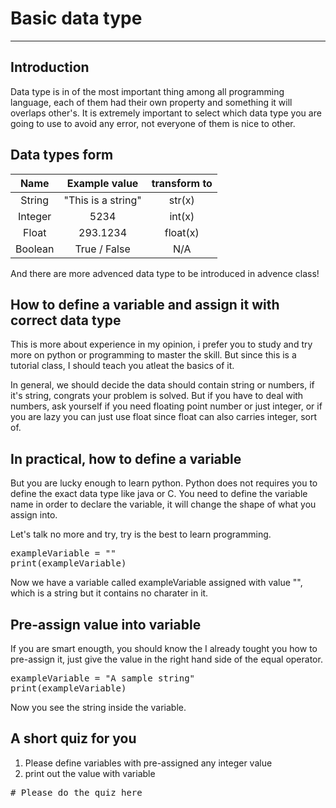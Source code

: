 # Basic data type
<script type="text/x-thebe-config"> 
  {
      requestKernel: true,
      mountActivateWidget: true,
      mountStatusWidget: true,
      binderOptions: {
      repo: "brianlihk/requirements",
      },
  }
</script>

<script src="https://unpkg.com/thebe@latest/lib/index.js"></script>

<div class="thebe-activate"></div>
<div class="thebe-status"></div>

---
## Introduction
Data type is in of the most important thing among all programming language, each of them had their own property and something it will overlaps other's. It is extremely important to select which data type you are going to use to avoid any error, not everyone of them is nice to other.

## Data types form
| Name | Example value | transform to |
| :-----: | :-----------: | :-------: |
| String  | "This is a string" | str(x) |
| Integer | 5234          | int(x)|
| Float   | 293.1234      | float(x)|
| Boolean | True / False  | N/A |

And there are more advenced data type to be introduced in advence class!

## How to define a variable and assign it with correct data type
This is more about experience in my opinion, i prefer you to study and try more on python or programming to master the skill. But since this is a tutorial class, I should teach you atleat the basics of it.

In general, we should decide the data should contain string or numbers, if it's string, congrats your problem is solved. But if you have to deal with numbers, ask yourself if you need floating point number or just integer, or if you are lazy you can just use float since float can also carries integer, sort of.


## In practical, how to define a variable
But you are lucky enough to learn python. Python does not requires you to define the exact data type like java or C. You need to define the variable name in order to declare the variable, it will change the shape of what you assign into.

Let's talk no more and try, try is the best to learn programming.

<pre data-executable="true" data-language="python">
exampleVariable = ""
print(exampleVariable)
</pre>

Now we have a variable called exampleVariable assigned with value "", which is a string but it contains no charater in it.

## Pre-assign value into variable
If you are smart enougth, you should know the I already tought you how to pre-assign it, just give the value in the right hand side of the equal operator.

<pre data-executable="true" data-language="python">
exampleVariable = "A sample string"
print(exampleVariable)
</pre>

Now you see the string inside the variable.

## A short quiz for you
1. Please define variables with pre-assigned any integer value
2. print out the value with variable

<pre data-executable="true" data-language="python">
# Please do the quiz here

</pre>